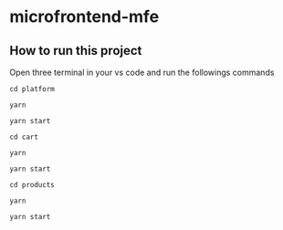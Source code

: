 # microfrontend-mfe


## How to run this project

Open three terminal in your vs code and run the followings commands

```
cd platform

yarn

yarn start

cd cart

yarn

yarn start

cd products

yarn

yarn start
